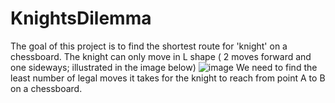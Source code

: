 # KnightsDilemma
The goal of this project is to find the shortest route for 'knight' on a chessboard.
The knight can only move in L shape ( 2 moves forward and one sideways; illustrated in the image below)
![image](https://github.com/EtherealHorizon/KnightsDilemma/assets/123862223/7645befa-28bd-438b-b6ee-6d7945ae65fc)
We need to find the least number of legal moves it takes for the knight to reach from point A to B on a chessboard.
